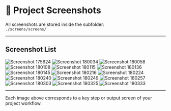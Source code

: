# 📸 Project Screenshots

All screenshots are stored inside the subfolder:  
`./screens/screens/`

---

## Screenshot List

![Screenshot 175624](./screens/screens/Screenshot%202025-10-08%20175624.png)
![Screenshot 180034](./screens/screens/Screenshot%202025-10-08%20180034.png)
![Screenshot 180058](./screens/screens/Screenshot%202025-10-08%20180058.png)
![Screenshot 180108](./screens/screens/Screenshot%202025-10-08%20180108.png)
![Screenshot 180115](./screens/screens/Screenshot%202025-10-08%20180115.png)
![Screenshot 180136](./screens/screens/Screenshot%202025-10-08%20180136.png)
![Screenshot 180145](./screens/screens/Screenshot%202025-10-08%20180145.png)
![Screenshot 180216](./screens/screens/Screenshot%202025-10-08%20180216.png)
![Screenshot 180224](./screens/screens/Screenshot%202025-10-08%20180224.png)
![Screenshot 180240](./screens/screens/Screenshot%202025-10-08%20180240.png)
![Screenshot 180249](./screens/screens/Screenshot%202025-10-08%20180249.png)
![Screenshot 180257](./screens/screens/Screenshot%202025-10-08%20180257.png)
![Screenshot 180303](./screens/screens/Screenshot%202025-10-08%20180303.png)
![Screenshot 180325](./screens/screens/Screenshot%202025-10-08%20180325.png)
![Screenshot 180333](./screens/screens/Screenshot%202025-10-08%20180333.png)

---

Each image above corresponds to a key step or output screen of your project workflow.

